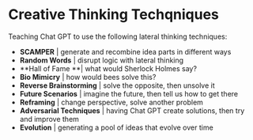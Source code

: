 # Creative Thinking Techqniques  

Teaching Chat GPT to use the following lateral thinking techniques:  

- **SCAMPER** | generate and recombine idea parts in different ways
- **Random Words** | disrupt logic with lateral thinking 
- **Hall of Fame **| what would Sherlock Holmes say?
- **Bio Mimicry** | how would bees solve this?
- **Reverse Brainstorming** | solve the opposite, then unsolve it
- **Future Scenarios** | imagine the future, then tell us how to get there
- **Reframing** | change perspective, solve another problem
- **Adversarial Techniques** | having Chat GPT create solutions, then try and improve them
- **Evolution** | generating a pool of ideas that evolve over time



 
